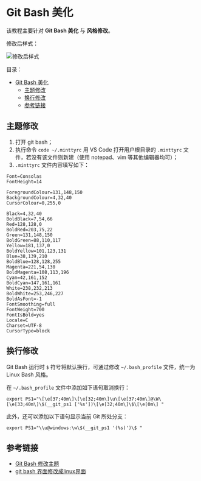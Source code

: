 # Git Bash 美化

该教程主要针对 **Git Bash 美化** 与 **风格修改**。

修改后样式：

![修改后样式](https://yulan-img-work.oss-cn-beijing.aliyuncs.com/img/20220102143842.png)

目录：

- [Git Bash 美化](#git-bash-美化)
  - [主题修改](#主题修改)
  - [换行修改](#换行修改)
  - [参考链接](#参考链接)

## 主题修改

1. 打开 git bash；
2. 执行命令 `code ~/.minttyrc` 用 VS Code 打开用户根目录的 `.minttyrc` 文件，若没有该文件则新建（使用 notepad、vim 等其他编辑器均可）；
3. `.minttyrc` 文件内容填写如下：

```config
Font=Consolas
FontHeight=14

ForegroundColour=131,148,150
BackgroundColour=4,32,40
CursorColour=0,255,0

Black=4,32,40
BoldBlack=7,54,66
Red=128,128,0
BoldRed=203,75,22
Green=131,148,150
BoldGreen=88,110,117
Yellow=181,137,0
BoldYellow=101,123,131
Blue=38,139,210
BoldBlue=128,128,255
Magenta=221,54,130
BoldMagenta=108,113,196
Cyan=42,161,152
BoldCyan=147,161,161
White=238,232,213
BoldWhite=253,246,227
BoldAsFont=-1
FontSmoothing=full
FontWeight=700
FontIsBold=yes
Locale=C
Charset=UTF-8
CursorType=block
```

## 换行修改

Git Bash 运行时 `$` 符号将默认换行，可通过修改 `~/.bash_profile` 文件，统一为 Linux Bash 风格。

在 `~/.bash_profile` 文件中添加如下语句取消换行：

```.bash_profile
export PS1="\[\e[37;40m\]\[\e[32;40m\]\u\[\e[37;40m\]@\W\[\e[33;40m\]\$(__git_ps1 ['%s'])\[\e[32;40m\]\$\[\e[0m\] "
```

此外，还可以添加以下语句显示当前 Git 所处分支：

```.bash_profile
export PS1="\\u@windows:\w\$(__git_ps1 '(%s)')\$ "
```

## 参考链接

* [Git Bash 修改主题](https://blog.csdn.net/hustcw98/article/details/78979800)
* [git bash 界面修改成linux界面](https://www.cnblogs.com/heqiyoujing/p/10023084.html)
